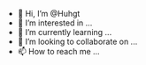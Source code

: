 - 👋 Hi, I’m @Huhgt
- 👀 I’m interested in ...
- 🌱 I’m currently learning ...
- 💞️ I’m looking to collaborate on ...
- 📫 How to reach me ...

<!---
Huhgt/Huhgt is a ✨ special ✨ repository because its `README.md` (this file) appears on your GitHub profile.
You can click the Preview link to take a look at your changes.
--->
